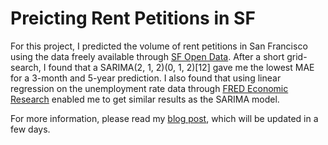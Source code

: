 # Preicting Rent Petitions in SF

For this project, I predicted the volume of rent petitions in San Francisco using the data freely available through [SF Open Data](https://data.sfgov.org/Housing-and-Buildings/Petitions-to-the-Rent-Board/6swy-cmkq). After a short grid-search, I found that a SARIMA(2, 1, 2)(0, 1, 2)[12] gave me the lowest MAE for a 3-month and 5-year prediction. I also found that using linear regression on the unemployment rate data through [FRED Economic Research](https://fred.stlouisfed.org/series/CASANF0URN) enabled me to get similar results as the SARIMA model.

For more information, please read my [blog post](https://harrisonized.github.io/2019/06/25/sf-rent-petitions.html), which will be updated in a few days.